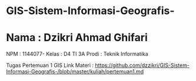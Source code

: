 # GIS-Sistem-Informasi-Geografis-




# Nama : Dzikri Ahmad Ghifari
NPM : 1144077-
Kelas : D4 TI 3A
Prodi : Teknik Informatika

Tugas Pertemuan 1 GIS
Link Materi : https://github.com/dzzikri/GIS-Sistem-Informasi-Geografis-/blob/master/kuliah/pertemuan1.md


